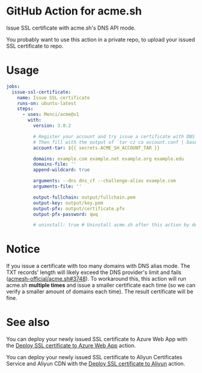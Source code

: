 # GitHub Action for acme.sh

Issue SSL certificate with acme.sh's DNS API mode.

You probably want to use this action in a private repo, to upload your issued SSL certificate to repo.

# Usage

```yaml
jobs:
  issue-ssl-certificate:
    name: Issue SSL certificate
    runs-on: ubuntu-latest
    steps:
      - uses: Menci/acme@v1
        with:
          version: 3.0.2

          # Register your account and try issue a certificate with DNS API mode
          # Then fill with the output of `tar cz ca account.conf | base64 -w0` running in your `~/.acme.sh`
          account-tar: ${{ secrets.ACME_SH_ACCOUNT_TAR }}

          domains: example.com example.net example.org example.edu
          domains-file: ''
          append-wildcard: true

          arguments: --dns dns_cf --challenge-alias example.com
          arguments-file: ''

          output-fullchain: output/fullchain.pem
          output-key: output/key.pem
          output-pfx: output/certificate.pfx
          output-pfx-password: qwq

          # uninstall: true # Uninstall acme.sh after this action by default
```

# Notice

If you issue a certificate with too many domains with DNS alias mode. The TXT records' length will likely exceed the DNS provider's limit and fails ([acmesh-official/acme.sh#3748](https://github.com/acmesh-official/acme.sh/issues/3748)). To workaround this, this action will run acme.sh **multiple times** and issue a smaller certificate each time (so we can verify a smaller amount of domains each time). The result certificate will be fine.

# See also

You can deploy your newly issued SSL certificate to Azure Web App with the [Deploy SSL certificate to Azure Web App](https://github.com/marketplace/actions/deploy-ssl-certificate-to-azure-web-app) action.

You can deploy your newly issued SSL certificate to Aliyun Certificates Service and Aliyun CDN with the [Deploy SSL certificate to Aliyun](https://github.com/marketplace/actions/deploy-ssl-certificate-to-aliyun) action.

